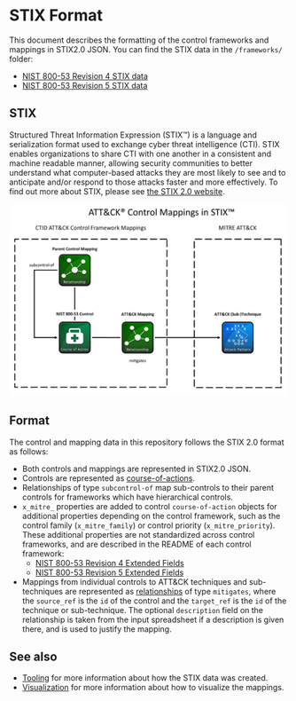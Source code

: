 # STIX Format
This document describes the formatting of the control frameworks and mappings in STIX2.0 JSON. You can find the STIX data in the `/frameworks/` folder:
- [NIST 800-53 Revision 4 STIX data](/frameworks/nist800-53-r4/stix)
- [NIST 800-53 Revision 5 STIX data](/frameworks/nist800-53-r5/stix)

## STIX
Structured Threat Information Expression (STIX&trade;) is a language and serialization format used to exchange cyber threat intelligence (CTI). STIX enables organizations to share CTI with one another in a consistent and machine readable manner, allowing security communities to better understand what computer-based attacks they are most likely to see and to anticipate and/or respond to those attacks faster and more effectively. To find out more about STIX, please see [the STIX 2.0 website](https://oasis-open.github.io/cti-documentation/stix/intro). 

<img src="/docs/controls_in_stixv4.png" width="900px">

## Format
The control and mapping data in this repository follows the STIX 2.0 format as follows:
- Both controls and mappings are represented in STIX2.0 JSON.
- Controls are represented as [course-of-actions](https://docs.oasis-open.org/cti/stix/v2.0/csprd01/part2-stix-objects/stix-v2.0-csprd01-part2-stix-objects.html#_Toc476230929).
- Relationships of type `subcontrol-of` map sub-controls to their parent controls for frameworks which have hierarchical controls. 
- `x_mitre_` properties are added to control `course-of-action` objects for additional properties depending on the control framework, such as the control family (`x_mitre_family`) or control priority (`x_mitre_priority`). These additional properties are not standardized across control frameworks, and are described in the README of each control framework:
    - [NIST 800-53 Revision 4 Extended Fields](/frameworks/nist800-53-r4#extended-fields)
    - [NIST 800-53 Revision 5 Extended Fields](/frameworks/nist800-53-r5#extended-fields)
- Mappings from individual controls to ATT&CK techniques and sub-techniques are represented as [relationships](https://docs.oasis-open.org/cti/stix/v2.0/csprd01/part2-stix-objects/stix-v2.0-csprd01-part2-stix-objects.html#_Toc476230970) of type `mitigates`, where the `source_ref` is the `id` of the control and the `target_ref` is the `id` of the technique or sub-technique. The optional `description` field on the relationship is taken from the input spreadsheet if a description is given there, and is used to justify the mapping.

## See also
- [Tooling](/docs/tooling.md) for more information about how the STIX data was created.
- [Visualization](/docs/visualization.md) for more information about how to visualize the mappings.

